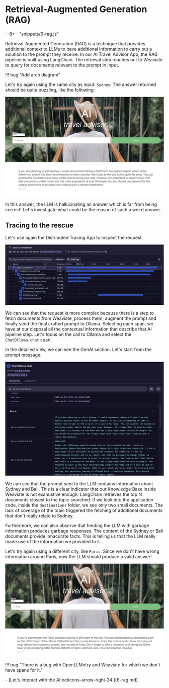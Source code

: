 # Retrieval-Augmented Generation (RAG) 
--8<-- "snippets/6-rag.js"

Retrieval-Augmented Generation (RAG) is a technique that provides additional context to LLMs to have additional information to carry out a solution to the prompt they receive.
In our AI Travel Advisor App, the RAG pipeline is built using LangChain. The retrieval step reaches out to Weaviate to query for documents relevant to the prompt in input.

!!! bug "Add arch diagram"

Let's try again using the same city as input: `Sydney`.
The answer returned should be quite puzzling, like the following:

![hallucination](./img/rag_response.png)

In this answer, the LLM is hallucinating an answer which is far from being correct!
Let's investigate what could be the reason of such a weird answer.

## Tracing to the rescue

Let's use again the Distributed Tracing App to inspect the request.

![RAG Trace](./img/rag_trace.png)

We can see that the request is more complex because there is a step to fetch documents from Weaviate, process them, augment the prompt and finally send the final crafted prompt to Ollama.
Selecting each span, we have at our disposal all the contextual information that describe that AI pipeline step.
Let's focus on the call to Ollama and select the `ChatOllama.chat` span.

In the detailed view, we can see the GenAI section. Let's start from the prompt message:

![RAG Trace Details](./img/rag_details.png)


We can see that the prompt sent to the LLM contains information about Sydney and Bali.
This is a clear indicator that our Knowledge Base inside Weaviate is not exahustive enough.
LangChain retrieves the top N documents closest to the topic searched. 
If we look into the application code, inside the `destinations` folder, we see only two small documents.
The lack of coverage of the topic triggered the fetching of additional documents that don't really relate to Sydney.

Furthermore, we can also observe that feeding the LLM with garbage information produces garbage responses.
The content of the Sydney or Bali documents provide innacurate facts. 
This is telling us that the LLM really made use of the information we provided to it.

Let's try again using a different city, like `Paris`.
Since we don't have wrong information around Paris, now the LLM should produce a valid answer!

![Correct RAG](./img/good_rag.png)

!!! bug "There is a bug with OpenLLMetry and Weaviate for which we don't have spans for it."

<div class="grid cards" markdown>
- [Let's interact with the AI:octicons-arrow-right-24:](6-rag.md)
</div>

